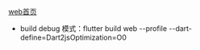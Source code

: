 [web首页](https://lbxjixiangniao.github.io/build/web/#/)

* build debug 模式：flutter build web --profile --dart-define=Dart2jsOptimization=O0
